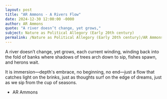 ```yaml
---
layout: post
title: "AR Ammons - A Rivers Flow"
date: 2024-12-30 12:00:00 -0000
author: AR Ammons
quote: "A river doesn’t change, yet grows,"
subject: Nature as Political Allegory (Early 20th century)
permalink: /Nature as Political Allegory (Early 20th century)/AR Ammons/AR Ammons - A Rivers Flow
---
```


A river doesn’t change, yet grows,
each current winding, winding back
into the fold of banks where shadows
of trees arch down to sip,
fishes spawn, and herons wait.

It is immersion—depth's embrace,
no beginning, no end—just a flow
that catches light on the brinks,
just as thoughts surf on the edge of dreams,
just as we sip from the cup of seasons.


- AR Ammons
